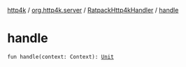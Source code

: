 [http4k](../../index.md) / [org.http4k.server](../index.md) / [RatpackHttp4kHandler](index.md) / [handle](./handle.md)

# handle

`fun handle(context: Context): `[`Unit`](https://kotlinlang.org/api/latest/jvm/stdlib/kotlin/-unit/index.html)